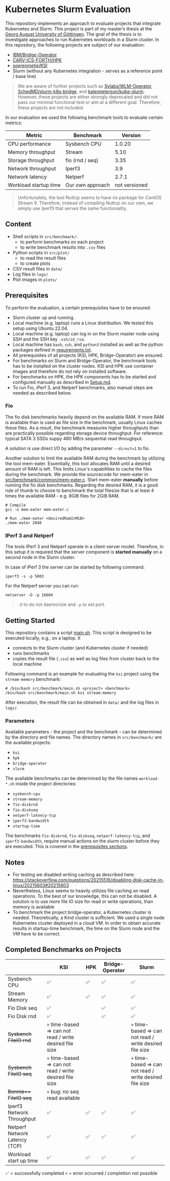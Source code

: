 # Kubernetes Slurm Evaluation

This repository implements an approach to evaluate projects that integrate Kubernetes and Slurm.
This project is part of my master’s thesis at the [Georg August University of Göttingen](https://www.uni-goettingen.de). The goal of the thesis is to investigate approaches to run Kubernetes workloads in a Slurm cluster.
In this repository, the following projects are subject of our evaluation:
- [IBM/Bridge-Operator](https://github.com/IBM/Bridge-Operator)
- [CARV-ICS-FORTH/HPK](https://github.com/CARV-ICS-FORTH/HPK)
- [soerenmetje/KSI](https://github.com/soerenmetje/kind-slurm-integration)
- Slurm (without any Kubernetes integration - serves as a reference point / base line)

> We are aware of further projects such as [Sylabs/WLM-Operator](https://github.com/sylabs/wlm-operator), [SchedMD/slurm-k8s-bridge](https://gitlab.com/SchedMD/training/slurm-k8s-bridge), and [kalenpeterson/kube-slurm](https://github.com/kalenpeterson/kube-slurm). 
> However, these projects are either strongly deprecated and did not pass our minimal functional test 
> or aim at a different goal. Therefore, these projects are not included.

In our evaluation we used the following benchmark tools to evaluate certain metrics:

| Metric                | Benchmark        | Version       |
|-----------------------|------------------|---------------|
| CPU performance       | Sysbench CPU     | 1.0.20        |
| Memory throughput     | Stream           | 5.10          |
| Storage throughput    | fio (rnd / seq)  | 3.35          |
| Network throughput    | Iperf3           | 3.9           |
| Network latency       | Netperf          | 2.7.1         |
| Workload startup time | Our own approach | not versioned |

> Unfortunately, the tool Nuttcp seems to have no package for CentOS Stream 9. 
> Therefore, instead of compiling Nuttcp on our own, we simply use Iperf3 that serves the same functionality.
 

## Content
- Shell scripts in `src/benchmark/`:
  - to perform benchmarks on each project
  - to write benchmark results into `.csv` files
- Python scripts in `src/plot/`
  - to read the result files
  - to create plots
- CSV result files in `data/`
- Log files in `logs/`
- Plot images in `plots/`

## Prerequisites
To perform the evaluation, a certain prerequisites have to be ensured:
- Slurm cluster up and running.
- Local machine (e.g. laptop) runs a Linux distribution. We tested this setup using Ubuntu 22.04.
- Local machine (e.g. laptop) can log in on the Slurm master node using SSH and the SSH key `.ssh/id_rsa`.
- Local machine has `bash`, `ssh`, and `python3` installed as well as the python packages defined in [requirements.txt](requirements.txt).
- All prerequisites of all projects (KSI, HPK, Bridge-Operator) are ensured.
- For benchmarks on Slurm and Bridge-Operator, the benchmark tools has to be installed on the cluster nodes. KSI and HPK use container images and therefore do not rely on installed software.
- For benchmarks on HPK, the HPK components has to be started and configured manually as described in [Setup.md](src/benchmark/hpk/Setup.md).
- To run Fio, iPerf 3, and Netperf benchmarks, also manual steps are needed as described below.

### Fio
The fio disk benchmarks heavily depend on the available RAM. 
If more RAM is available than is used as file size in the benchmark, 
usually Linux caches these files. 
As a result, the benchmark measures higher throughputs than are practically possible regarding storage device throughput. 
For reference: typical SATA 3 SSDs suppy 480 MB/s sequential read throughput.

A solution is use direct I/O by adding the parameter `--direct=1` to fio.

Another solution to limit the available RAM during the benchmark by utilizing the tool mem-eater. 
Essentially, this tool allocates RAM until a desired amount of RAM is left. This limits Linux's capabilities to cache the files during the benchmark. 
We provide the sourcecode for mem-eater in [src/benchmark/common/mem-eater.c](src/benchmark/common/mem-eater.c). 
Start mem-eater **manually** before running the fio disk benchmarks. 
Regarding the desired RAM, it is a good rule of thumb to choose to benchmark the total filesize that is at least 4 times the available RAM - e.g. 8GiB files for 2GiB RAM.
```shell
# Compile
gcc -o mem-eater mem-eater.c

# Run ./mem-eater <desiredRamInMiB>
./mem-eater 2048
```

### IPerf 3 and Netperf
The tools IPerf 3 and Netperf operate in a client-server model. 
Therefore, in this setup it is required that the server component is **started manually** on a second node in the Slurm cluster.

In case of iPerf 3 the server can be started by following command:
```shell
iperf3 -s -p 5003
```

For the Netperf server you can run:
```shell
netserver -D -p 16604
```
> `-D` to do not daemonize and `-p` to set port.

## Getting Started
This repository contains a script [main.sh](src/benchmark/main.sh). This script is designed to be executed locally, e.g., on a laptop. It 
- connects to the Slurm cluster (and Kubernetes cluster if needed)
- runs benchmarks
- copies the result file (`.csv`) as well as log files from cluster back to the local machine

Following command is an example for evaluating the `ksi` project using the `stream-memory` benchmark:
```shell
# /bin/bash src/benchmark/main.sh <project> <benchmark>
/bin/bash src/benchmark/main.sh ksi stream-memory
```
After execution, the result file can be obtained in `data/` and the log files in `logs/`.

### Parameters
Available parameters - the project and the benchmark - can be determined by the directory and file names.
The directory names in `src/benchmark/` are the available projects:
- `ksi`
- `hpk`
- `bridge-operator`
- `slurm`

The available benchmarks can be determined by the file names `workload-*.sh` inside the project directories:
- `sysbench-cpu`
- `stream-memory`
- `fio-diskrnd`
- `fio-diskseq`
- `netperf-latency-tcp`
- `iperf3-bandwidth`
- `startup-time`

The benchmarks `fio-diskrnd`, `fio-diskseq`, `netperf-latency-tcp`, and `iperf3-bandwidth`,  require manual actions on the slurm cluster before they are executed. This is covered in the [prerequisites sections](#prerequisites).


## Notes
- For testing we disabled writing caching as described here: https://stackoverflow.com/questions/20215516/disabling-disk-cache-in-linux/20215603#20215603
- Nevertheless, Linux seems to heavily utilizes file caching on read operations. To the best of our knowledge, this can not be disabled. 
A solution is to use more file IO size for read or write operations, than memory is available
- To benchmark the project bridge-operator, a Kubernetes cluster is needed. Theoretically, a Kind cluster is sufficient. 
We used a single node Kubernetes cluster deployed in a cloud VM. In order to obtain accurate results in startup-time benchmark, the time on the Slurm node and the VM have to be correct.

## Completed Benchmarks on Projects
|                               | KSI                                                     | HPK | Bridge-Operator | Slurm                                                   |
|-------------------------------|---------------------------------------------------------|-----|-----------------|---------------------------------------------------------|
| Sysbench CPU                  | ✅                                                       | ✅   | ✅               | ✅                                                       |
| Stream Memory                 | ✅                                                       | ✅   | ✅               | ✅                                                       |
| Fio Disk seq                  | ✅                                                       |     | ✅               | ✅                                                       |
| Fio Disk rnd                  | ✅                                                       |     | ✅               | ✅                                                       |
| ~~Sysbench FileIO rnd~~       | 💀 time-based => can not read / write desired file size |     |                 | 💀 time-based => can not read / write desired file size |
| ~~Sysbench FileIO seq~~       | 💀 time-based => can not read / write desired file size |     |                 | 💀 time-based => can not read / write desired file size |
| ~~Bonnie++ FileIO seq~~       | 💀 bug: no seq read available                           |     |                 |                                                         |
| Iperf3 Network Throughput     | ✅                                                       | ✅   | ✅               | ✅                                                       |
| Netperf Network Latency (TCP) | ✅                                                       | ✅   | ✅               | ✅                                                       |
| Workload start up time        | ✅                                                       | ✅   | ✅               | ✅                                                       |

✅ = successfully completed
💀 = error occurred / completion not possible